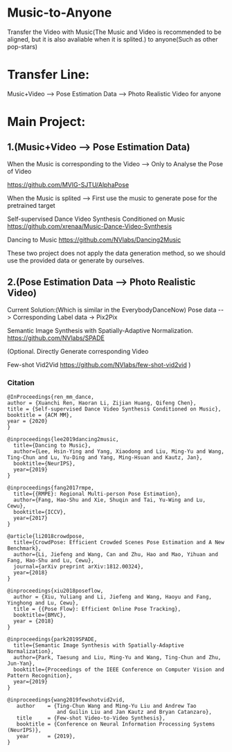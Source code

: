 # Music-to-Anyone

Transfer the Video with Music(The Music and Video is recommended to be aligned, but it is also avaliable when it is splited.) to anyone(Such as other pop-stars)

#  Transfer Line:
Music+Video --> Pose Estimation Data --> Photo Realistic Video for anyone


#  Main Project:

##  1.(Music+Video --> Pose Estimation Data)
When the Music is corresponding to the Video   --> Only to Analyse the Pose of Video

https://github.com/MVIG-SJTU/AlphaPose

When the Music is splited  -->  First use the music to generate pose for the pretrained target

Self-supervised Dance Video Synthesis Conditioned on Music
https://github.com/xrenaa/Music-Dance-Video-Synthesis

Dancing to Music
https://github.com/NVlabs/Dancing2Music

These two project does not apply the data generation method, so we should use the provided data or generate by ourselves.

##  2.(Pose Estimation Data  --> Photo Realistic Video)

Current Solution:(Which is similar in the EverybodyDanceNow)
Pose data  --> Corresponding Label data  -> Pix2Pix

Semantic Image Synthesis with Spatially-Adaptive Normalization.
https://github.com/NVlabs/SPADE

(Optional. Directly Generate corresponding Video

Few-shot Vid2Vid
https://github.com/NVlabs/few-shot-vid2vid
)



### Citation

```
@InProceedings{ren_mm_dance,
author = {Xuanchi Ren, Haoran Li, Zijian Huang, Qifeng Chen},
title = {Self-supervised Dance Video Synthesis Conditioned on Music},
booktitle = {ACM MM},
year = {2020}
}
```

```
@inproceedings{lee2019dancing2music,
  title={Dancing to Music},
  author={Lee, Hsin-Ying and Yang, Xiaodong and Liu, Ming-Yu and Wang, Ting-Chun and Lu, Yu-Ding and Yang, Ming-Hsuan and Kautz, Jan},
  booktitle={NeurIPS},
  year={2019}
}
```

```
@inproceedings{fang2017rmpe,
  title={{RMPE}: Regional Multi-person Pose Estimation},
  author={Fang, Hao-Shu and Xie, Shuqin and Tai, Yu-Wing and Lu, Cewu},
  booktitle={ICCV},
  year={2017}
}
```

```
@article{li2018crowdpose,
  title={CrowdPose: Efficient Crowded Scenes Pose Estimation and A New Benchmark},
  author={Li, Jiefeng and Wang, Can and Zhu, Hao and Mao, Yihuan and Fang, Hao-Shu and Lu, Cewu},
  journal={arXiv preprint arXiv:1812.00324},
  year={2018}
}
```

```
@inproceedings{xiu2018poseflow,
  author = {Xiu, Yuliang and Li, Jiefeng and Wang, Haoyu and Fang, Yinghong and Lu, Cewu},
  title = {{Pose Flow}: Efficient Online Pose Tracking},
  booktitle={BMVC},
  year = {2018}
}
```

```
@inproceedings{park2019SPADE,
  title={Semantic Image Synthesis with Spatially-Adaptive Normalization},
  author={Park, Taesung and Liu, Ming-Yu and Wang, Ting-Chun and Zhu, Jun-Yan},
  booktitle={Proceedings of the IEEE Conference on Computer Vision and Pattern Recognition},
  year={2019}
}
```

```
@inproceedings{wang2019fewshotvid2vid,
   author    = {Ting-Chun Wang and Ming-Yu Liu and Andrew Tao 
                and Guilin Liu and Jan Kautz and Bryan Catanzaro},
   title     = {Few-shot Video-to-Video Synthesis},
   booktitle = {Conference on Neural Information Processing Systems (NeurIPS)},   
   year      = {2019},
}
```
